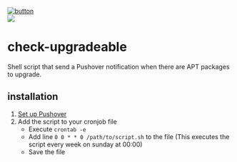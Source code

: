 [![button](https://files.teunjojo.com/theme/download-button.svg)](https://files.teunjojo.com/download.php?file=check-upgradeable)
<br><img src="https://img.shields.io/badge/dynamic/json?color=informational&label=version&prefix=v&query=%24.version&url=https%3A%2F%2Ffiles.teunjojo.com%2Flatest.php%3Frepo%3Dcheck-upgradeable%26data_type%3Djson">
# check-upgradeable
Shell script that send a Pushover notification when there are APT packages to upgrade.

## installation
1. [Set up Pushover](https://support.pushover.net/i7-what-is-pushover-and-how-do-i-use-it)
2. Add the script to your cronjob file
    - Execute `crontab -e`
    - Add line `0 0 * * 0 /path/to/script.sh` to the file (This executes the script every week on sunday at 00:00)
    - Save the file
